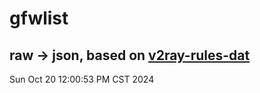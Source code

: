 # gfwlist
## raw -> json, based on [v2ray-rules-dat](https://github.com/Loyalsoldier/v2ray-rules-dat)
Sun Oct 20 12:00:53 PM CST 2024

